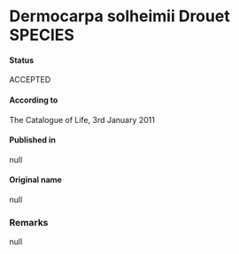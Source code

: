 # Dermocarpa solheimii Drouet SPECIES

#### Status
ACCEPTED

#### According to
The Catalogue of Life, 3rd January 2011

#### Published in
null

#### Original name
null

### Remarks
null
